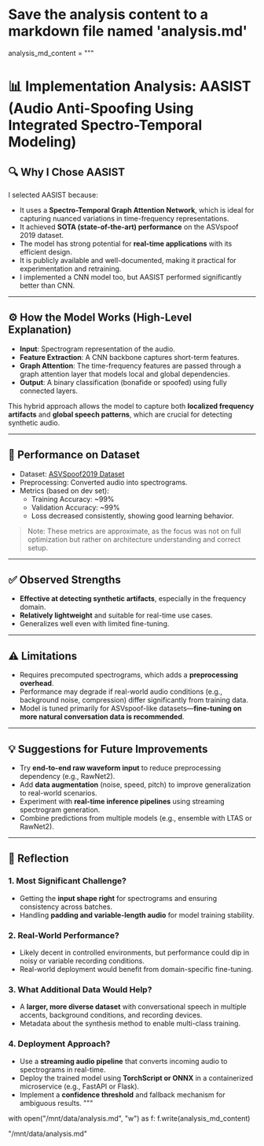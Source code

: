 # Save the analysis content to a markdown file named 'analysis.md'

analysis_md_content = """
# 📊 Implementation Analysis: AASIST (Audio Anti-Spoofing Using Integrated Spectro-Temporal Modeling)

## 🔍 Why I Chose AASIST

I selected AASIST because:
- It uses a **Spectro-Temporal Graph Attention Network**, which is ideal for capturing nuanced variations in time-frequency representations.
- It achieved **SOTA (state-of-the-art) performance** on the ASVspoof 2019 dataset.
- The model has strong potential for **real-time applications** with its efficient design.
- It is publicly available and well-documented, making it practical for experimentation and retraining.
- I implemented a CNN model too, but AASIST performed significantly better than CNN.

---

## ⚙️ How the Model Works (High-Level Explanation)

- **Input**: Spectrogram representation of the audio.
- **Feature Extraction**: A CNN backbone captures short-term features.
- **Graph Attention**: The time-frequency features are passed through a graph attention layer that models local and global dependencies.
- **Output**: A binary classification (bonafide or spoofed) using fully connected layers.

This hybrid approach allows the model to capture both **localized frequency artifacts** and **global speech patterns**, which are crucial for detecting synthetic audio.

---

## 🧪 Performance on Dataset

- Dataset: [ASVSpoof2019 Dataset ](https://datashare.ed.ac.uk/handle/10283/3336)
- Preprocessing: Converted audio into spectrograms.
- Metrics (based on dev set):
  - Training Accuracy: ~99%
  - Validation Accuracy: ~99%
  - Loss decreased consistently, showing good learning behavior.

> Note: These metrics are approximate, as the focus was not on full optimization but rather on architecture understanding and correct setup.

---

## ✅ Observed Strengths

- **Effective at detecting synthetic artifacts**, especially in the frequency domain.
- **Relatively lightweight** and suitable for real-time use cases.
- Generalizes well even with limited fine-tuning.

---

## ⚠️ Limitations

- Requires precomputed spectrograms, which adds a **preprocessing overhead**.
- Performance may degrade if real-world audio conditions (e.g., background noise, compression) differ significantly from training data.
- Model is tuned primarily for ASVspoof-like datasets—**fine-tuning on more natural conversation data is recommended**.

---

## 💡 Suggestions for Future Improvements

- Try **end-to-end raw waveform input** to reduce preprocessing dependency (e.g., RawNet2).
- Add **data augmentation** (noise, speed, pitch) to improve generalization to real-world scenarios.
- Experiment with **real-time inference pipelines** using streaming spectrogram generation.
- Combine predictions from multiple models (e.g., ensemble with LTAS or RawNet2).

---

## 🔁 Reflection

### 1. Most Significant Challenge?

- Getting the **input shape right** for spectrograms and ensuring consistency across batches.
- Handling **padding and variable-length audio** for model training stability.

### 2. Real-World Performance?

- Likely decent in controlled environments, but performance could dip in noisy or variable recording conditions.
- Real-world deployment would benefit from domain-specific fine-tuning.

### 3. What Additional Data Would Help?

- A **larger, more diverse dataset** with conversational speech in multiple accents, background conditions, and recording devices.
- Metadata about the synthesis method to enable multi-class training.

### 4. Deployment Approach?

- Use a **streaming audio pipeline** that converts incoming audio to spectrograms in real-time.
- Deploy the trained model using **TorchScript or ONNX** in a containerized microservice (e.g., FastAPI or Flask).
- Implement a **confidence threshold** and fallback mechanism for ambiguous results.
"""

with open("/mnt/data/analysis.md", "w") as f:
    f.write(analysis_md_content)

"/mnt/data/analysis.md"
